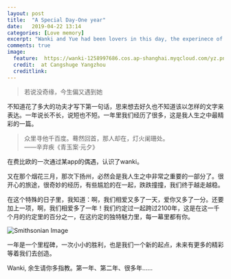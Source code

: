 ```yaml
---
layout: post
title:  "A Special Day-One year"
date:   2019-04-22 13:14
categories: [Love memory]
excerpt: "Wanki and Yue had been lovers in this day, the experinece of this year make us love each other deeper and deeper."
comments: true
image:
  feature: 	https://wanki-1258997686.cos.ap-shanghai.myqcloud.com/yz.png
  credit:  at Cangshuge Yangzhou 
  creditlink:
---
```


> 若说没奇缘，今生偏又遇到她<br/> 

不知道花了多大的功夫才写下第一句话，思来想去好久也不知道该以怎样的文字来表达。一年说长不长，说短也不短。一年里我们经历了很多，这是我人生之中最精彩的一篇。<br/> 

> 众里寻他千百度。蓦然回首，那人却在，灯火阑珊处。<br/>       ——辛弃疾《青玉案·元夕》

在费比欧的一次通过某app的偶遇，认识了wanki。<br/>

又在那个烟花三月，那次下扬州，必然会是我人生之中非常之重要的一部分了。很开心的旅途，很奇妙的经历，有些尴尬的在一起，跌跌撞撞，我们终于越走越稳。<br/>

在这个特殊的日子里，我知道：啊，我们相爱又多了一天，爱你又多了一分。还要加上一项，啊，我们相爱多了一年！我们约定过一起跨过2100年，这是在这一千个月的约定里的百分之一，在这约定的独特魅力里，每一幕里都有你。<br/>

![Smithsonian Image](https://wanki-1258997686.cos.ap-shanghai.myqcloud.com/yz.png)

一年是一个里程碑，一次小小的胜利，也是我们一个新的起点，未来有更多的精彩等着我们去创造。<br/>

Wanki, 余生请你多指教。第一年、第二年、很多年……
